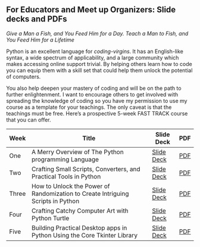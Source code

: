 ## For Educators and Meet up Organizers: Slide decks and PDFs 

*Give a Man a Fish, and You Feed Him for a Day. Teach a Man to Fish, and You Feed Him for a Lifetime* 

Python is an excellent language for *coding-virgins*. It has an English-like syntax, a wide spectrum of applicability, and a large community which makes accessing online support trivial. By helping others learn how to code you can equip them with a skill set that could help them unlock the potential of computers. 

You also help deepen your mastery of coding and will be on the path to further enlightenment. I want to encourage others to get involved with spreading the knowledge of coding so you have my permission to use my course as a template for your teachings. The only caveat is that the teachings must be free. Here’s a prospective 5-week FAST TRACK course that you can offer. 

| Week | Title | Slide Deck | PDF
|--|--|--|--|
|One  | A Merry Overview of The Python programming Language  | [Slide Deck](https://github.com/purcellconsult/Code-Cool-Stuff-With-Python/blob/master/media/slidedecks/01_A_Merry_Overview_Of_Python.pptx)  | [PDF](https://github.com/purcellconsult/Code-Cool-Stuff-With-Python/blob/master/media/pdfs/01_A_Merry_Overview_Of_Python_PDF.pdf) |
|Two  |  Crafting Small Scripts, Converters, and Practical Tools in Python| [Slide Deck](https://github.com/purcellconsult/Code-Cool-Stuff-With-Python/blob/master/media/slidedecks/02_Crafting_Small_Scripts_Converters_Practical_Tools.pptx) | [PDF](https://github.com/purcellconsult/Code-Cool-Stuff-With-Python/blob/master/media/pdfs/02_Crafting_Small_Scripts,_Converters_Practical_Tools_PDF.pdf) |
|Three  | How to Unlock the Power of Randomization to Create Intriguing Scripts in Python  | [Slide Deck](https://github.com/purcellconsult/Code-Cool-Stuff-With-Python/blob/master/media/slidedecks/03_How_to_Unlock_the_Power_of_Randomization_to_Create_Intriguing_Scripts_in_Python.pptx) | [PDF](https://github.com/purcellconsult/Code-Cool-Stuff-With-Python/blob/master/media/pdfs/03_How_to_Unlock_the_Power_of_Randomization_to_Create_Intriguing_Scripts_in_Python_PDF.pdf)|
|Four  | Crafting Catchy Computer Art with Python Turtle  | [Slide Deck](https://github.com/purcellconsult/Code-Cool-Stuff-With-Python/blob/master/media/slidedecks/04_Crafting_Catchy_Computer_Art_With_Python.pptx) | [PDF](https://github.com/purcellconsult/Code-Cool-Stuff-With-Python/blob/master/media/pdfs/04_Crafting_Catchy_Computer_Art_with_Python_Turtle_PDF.pdf) |
|Five  | Building Practical Desktop apps in Python Using the Core Tkinter Library   |[Slide Deck](https://github.com/purcellconsult/Code-Cool-Stuff-With-Python/blob/master/media/slidedecks/05_Building_Practical_Desktop_Apps_Tkinter.pptx) | [PDF](https://github.com/purcellconsult/Code-Cool-Stuff-With-Python/blob/master/media/pdfs/05_Building_Practical_Desktop_apps_in_Python_Using_the_Core_Tkinter_Library_PDF.pdf) |ing_Practical_Desktop_Apps_Tkinter.pptx) | [PDF](https://github.com/purcellconsult/Code-Cool-Stuff-With-Python/blob/master/media/pdfs/05_Building_Practical_Desktop_apps_in_Python_Using_the_Core_Tkinter_Library_PDF.pdf) 